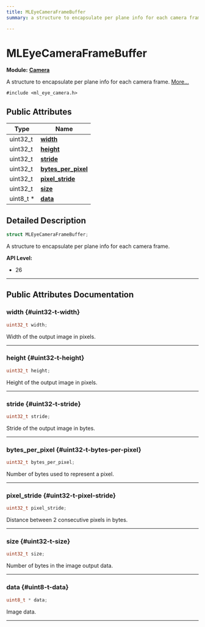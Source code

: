 ```yaml
---
title: MLEyeCameraFrameBuffer
summary: a structure to encapsulate per plane info for each camera frame. 

---
```


# MLEyeCameraFrameBuffer

**Module:** **[Camera](/api-ref/api/Modules/group___camera/group___camera.md)**



A structure to encapsulate per plane info for each camera frame.  [More...](#detailed-description)


`#include <ml_eye_camera.h>`

## Public Attributes

| Type           | Name           |
| -------------- | -------------- |
| uint32_t | **[width](/api-ref/api/Modules/group___camera/struct_m_l_eye_camera_frame_buffer.md#uint32-t-width)**  |
| uint32_t | **[height](/api-ref/api/Modules/group___camera/struct_m_l_eye_camera_frame_buffer.md#uint32-t-height)**  |
| uint32_t | **[stride](/api-ref/api/Modules/group___camera/struct_m_l_eye_camera_frame_buffer.md#uint32-t-stride)**  |
| uint32_t | **[bytes_per_pixel](/api-ref/api/Modules/group___camera/struct_m_l_eye_camera_frame_buffer.md#uint32-t-bytes-per-pixel)**  |
| uint32_t | **[pixel_stride](/api-ref/api/Modules/group___camera/struct_m_l_eye_camera_frame_buffer.md#uint32-t-pixel-stride)**  |
| uint32_t | **[size](/api-ref/api/Modules/group___camera/struct_m_l_eye_camera_frame_buffer.md#uint32-t-size)**  |
| uint8_t * | **[data](/api-ref/api/Modules/group___camera/struct_m_l_eye_camera_frame_buffer.md#uint8-t-data)**  |

## Detailed Description

```cpp
struct MLEyeCameraFrameBuffer;
```

A structure to encapsulate per plane info for each camera frame. 




**API Level:**
  * 26




-----------
## Public Attributes Documentation

### width {#uint32-t-width}

```cpp
uint32_t width;
```


Width of the output image in pixels. 





-----------

### height {#uint32-t-height}

```cpp
uint32_t height;
```


Height of the output image in pixels. 





-----------

### stride {#uint32-t-stride}

```cpp
uint32_t stride;
```


Stride of the output image in bytes. 





-----------

### bytes_per_pixel {#uint32-t-bytes-per-pixel}

```cpp
uint32_t bytes_per_pixel;
```


Number of bytes used to represent a pixel. 





-----------

### pixel_stride {#uint32-t-pixel-stride}

```cpp
uint32_t pixel_stride;
```


Distance between 2 consecutive pixels in bytes. 





-----------

### size {#uint32-t-size}

```cpp
uint32_t size;
```


Number of bytes in the image output data. 





-----------

### data {#uint8-t-data}

```cpp
uint8_t * data;
```


Image data. 





-----------

